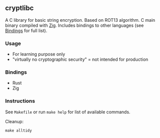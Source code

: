 ## cryptlibc

A C library for basic string encryption. Based on ROT13 algorithm. C main binary compiled with [Zig](https://ziglang.org/). Includes bindings to other languages (see [Bindings](#bindings) for full list).

### Usage

- For learning purpose only
- "virtually no cryptographic security" = not intended for production

### Bindings

- Rust
- Zig

### Instructions

See `Makefile` or run `make help` for list of available commands.

Cleanup:

```{bash}
make alltidy
```
